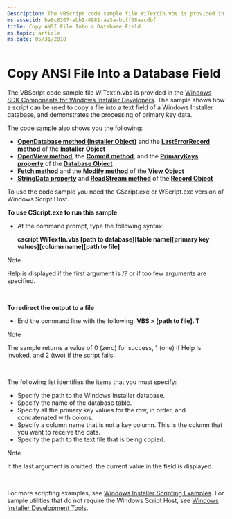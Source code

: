 ```yaml
---
Description: The VBScript code sample file WiTextIn.vbs is provided in the Windows SDK Components for Windows Installer Developers.
ms.assetid: ba6c6367-ebb1-4981-ae3a-bcff68aacdbf
title: Copy ANSI File Into a Database Field
ms.topic: article
ms.date: 05/31/2018
---
```


# Copy ANSI File Into a Database Field

The VBScript code sample file WiTextIn.vbs is provided in the [Windows SDK Components for Windows Installer Developers](platform-sdk-components-for-windows-installer-developers.md). The sample shows how a script can be used to copy a file into a text field of a Windows Installer database, and demonstrates the processing of primary key data.

The code sample also shows you the following:

-   [**OpenDatabase method (Installer Object)**](installer-opendatabase.md) and the [**LastErrorRecord method**](installer-lasterrorrecord.md) of the [**Installer Object**](installer-object.md)
-   [**OpenView method**](database-openview.md), the [**Commit method**](database-commit.md), and the [**PrimaryKeys property**](database-primarykeys.md) of the [**Database Object**](database-object.md)
-   [**Fetch method**](view-fetch.md) and the [**Modify method**](view-modify.md) of the [**View Object**](view-object.md)
-   [**StringData property**](record-stringdata.md) and [**ReadStream method**](record-readstream.md) of the [**Record Object**](record-object.md)

To use the code sample you need the CScript.exe or WScript.exe version of Windows Script Host.

**To use CScript.exe to run this sample**

-   At the command prompt, type the following syntax:

    **cscript WiTextIn.vbs \[path to database\]\[table name\]\[primary key values\]\[column name\]\[path to file\]**

> [!Note]  
> Help is displayed if the first argument is /? or if too few arguments are specified.

 

**To redirect the output to a file**

-   End the command line with the following: **VBS > \[path to file\]. T**

> [!Note]  
> The sample returns a value of 0 (zero) for success, 1 (one) if Help is invoked, and 2 (two) if the script fails.

 

The following list identifies the items that you must specify:

-   Specify the path to the Windows Installer database.
-   Specify the name of the database table.
-   Specify all the primary key values for the row, in order, and concatenated with colons.
-   Specify a column name that is not a key column. This is the column that you want to receive the data.
-   Specify the path to the text file that is being copied.

> [!Note]  
> If the last argument is omitted, the current value in the field is displayed.

 

For more scripting examples, see [Windows Installer Scripting Examples](windows-installer-scripting-examples.md). For sample utilities that do not require the Windows Script Host, see [Windows Installer Development Tools](windows-installer-development-tools.md).

 

 



